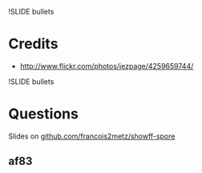 !SLIDE bullets
# Credits

* http://www.flickr.com/photos/jezpage/4259659744/

!SLIDE bullets
# Questions

Slides on [github.com/francois2metz/showff-spore](http://github.com/francois2metz/showff-spore)

## af83
